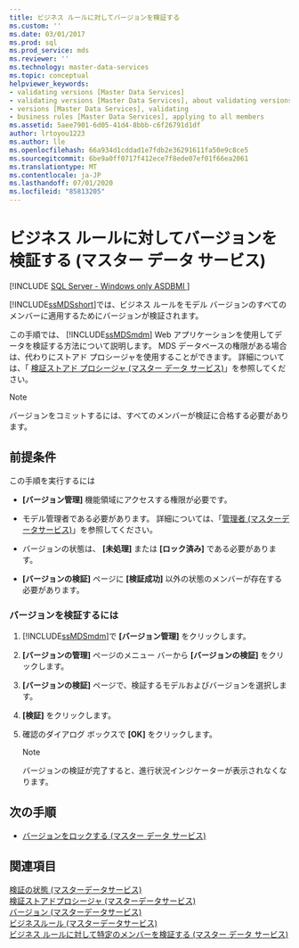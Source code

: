 ```yaml
---
title: ビジネス ルールに対してバージョンを検証する
ms.custom: ''
ms.date: 03/01/2017
ms.prod: sql
ms.prod_service: mds
ms.reviewer: ''
ms.technology: master-data-services
ms.topic: conceptual
helpviewer_keywords:
- validating versions [Master Data Services]
- validating versions [Master Data Services], about validating versions
- versions [Master Data Services], validating
- business rules [Master Data Services], applying to all members
ms.assetid: 5aee7901-6d05-41d4-8bbb-c6f26791d1df
author: lrtoyou1223
ms.author: lle
ms.openlocfilehash: 66a934d1cddad1e7fdb2e36291611fa50e9c8ce5
ms.sourcegitcommit: 6be9a0ff0717f412ece7f8ede07ef01f66ea2061
ms.translationtype: MT
ms.contentlocale: ja-JP
ms.lasthandoff: 07/01/2020
ms.locfileid: "85813205"
---
```

# <a name="validate-a-version-against-business-rules-master-data-services"></a>ビジネス ルールに対してバージョンを検証する (マスター データ サービス)

[!INCLUDE [SQL Server - Windows only ASDBMI  ](../includes/applies-to-version/sql-windows-only-asdbmi.md)]

  [!INCLUDE[ssMDSshort](../includes/ssmdsshort-md.md)]では、ビジネス ルールをモデル バージョンのすべてのメンバーに適用するためにバージョンが検証されます。  
  
 この手順では、 [!INCLUDE[ssMDSmdm](../includes/ssmdsmdm-md.md)] Web アプリケーションを使用してデータを検証する方法について説明します。 MDS データベースの権限がある場合は、代わりにストアド プロシージャを使用することができます。 詳細については、「 [検証ストアド プロシージャ (マスター データ サービス)](../master-data-services/validation-stored-procedure-master-data-services.md)」を参照してください。  
  
> [!NOTE]  
>  バージョンをコミットするには、すべてのメンバーが検証に合格する必要があります。  
  
## <a name="prerequisites"></a>前提条件  
 この手順を実行するには  
  
-   **[バージョン管理]** 機能領域にアクセスする権限が必要です。  
  
-   モデル管理者である必要があります。 詳細については、「[管理者 &#40;マスターデータサービス&#41;](../master-data-services/administrators-master-data-services.md)」を参照してください。  
  
-   バージョンの状態は、 **[未処理]** または **[ロック済み]** である必要があります。  
  
-   **[バージョンの検証]** ページに **[検証成功]** 以外の状態のメンバーが存在する必要があります。  
  
### <a name="to-validate-a-version"></a>バージョンを検証するには  
  
1.  [!INCLUDE[ssMDSmdm](../includes/ssmdsmdm-md.md)]で **[バージョン管理]** をクリックします。  
  
2.  **[バージョンの管理]** ページのメニュー バーから **[バージョンの検証]** をクリックします。  
  
3.  **[バージョンの検証]** ページで、検証するモデルおよびバージョンを選択します。  
  
4.  **[検証]** をクリックします。  
  
5.  確認のダイアログ ボックスで **[OK]** をクリックします。  
  
    > [!NOTE]  
    >  バージョンの検証が完了すると、進行状況インジケーターが表示されなくなります。  
  
## <a name="next-steps"></a>次の手順  
  
-   [バージョンをロックする (マスター データ サービス)](../master-data-services/lock-a-version-master-data-services.md)  
  
## <a name="see-also"></a>関連項目  
 [検証の状態 &#40;マスターデータサービス&#41;](../master-data-services/validation-statuses-master-data-services.md)   
 [検証ストアドプロシージャ &#40;マスターデータサービス&#41;](../master-data-services/validation-stored-procedure-master-data-services.md)   
 [バージョン &#40;マスターデータサービス&#41;](../master-data-services/versions-master-data-services.md)   
 [ビジネスルール &#40;マスターデータサービス&#41;](../master-data-services/business-rules-master-data-services.md)   
 [ビジネス ルールに対して特定のメンバーを検証する (マスター データ サービス)](../master-data-services/validate-specific-members-against-business-rules-master-data-services.md)  
  
  
